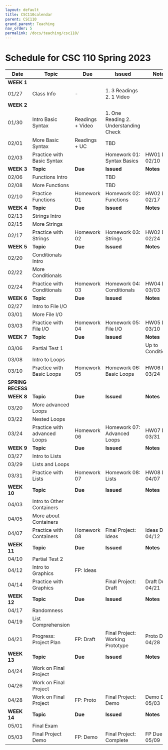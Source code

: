 ```yaml
---
layout: default
title: CSC110calendar
parent: CSC110
grand_parent: Teaching
nav_order: 5
permalink: /docs/teaching/csc110/
---
```


<!-- 
This is the base Jekyll theme. You can find out more info about customizing your Jekyll theme, as well as basic Jekyll usage documentation at [jekyllrb.com](https://jekyllrb.com/)

You can find the source code for Minima at GitHub:
[jekyll][jekyll-organization] /
[minima](https://github.com/jekyll/minima)

You can find the source code for Jekyll at GitHub:
[jekyll][jekyll-organization] /
[jekyll](https://github.com/jekyll/jekyll)


[jekyll-organization]: https://github.com/jekyll

 -->


# Schedule for CSC 110 Spring 2023



| **Date**          | **Topic**                    | **Due**          | **Issued**                            | **Notes**          |
|-------------------|------------------------------|------------------|---------------------------------------|--------------------|
| **WEEK 1**        |                              |                  |                                       |                    |
| 01/27             | Class Info                   | -                | 1. 3 Readings 2. 1 Video              |                    |
| **WEEK 2**        |                              |                  |                                       |                    |
| 01/30             | Intro Basic Syntax           | Readings + Video | 1. One Reading 2. Understanding Check |                    |
| 02/01             | More Basic Syntax            | Readings + UC    | TBD                                   |                    |
| 02/03             | Practice with Basic Syntax   |                  | Homework 01: Syntax Basics            | HW01 Due 02/10     |
| **WEEK 3**        | **Topic**                    | **Due**          | **Issued**                            | **Notes**          |
| 02/06             | Functions Intro              |                  | TBD                                   |                    |
| 02/08             | More Functions               |                  | TBD                                   |                    |
| 02/10             | Practice Functions           | Homework 01      | Homework 02: Functions                | HW02 Due 02/17     |
| **WEEK 4**        | **Topic**                    | **Due**          | **Issued**                            | **Notes**          |
| 02/13             | Strings Intro                |                  |                                       |                    |
| 02/15             | More Strings                 |                  |                                       |                    |
| 02/17             | Practice with Strings        | Homework 02      | Homework 03: Strings                  | HW02 Due 02/24     |
| **WEEK 5**        | **Topic**                    | **Due**          | **Issued**                            | **Notes**          |
| 02/20             | Conditionals Intro           |                  |                                       |                    |
| 02/22             | More Conditionals            |                  |                                       |                    |
| 02/24             | Practice with Conditionals   | Homework 03      | Homework 04: Conditionals             | HW04 Due 03/03     |
| **WEEK 6**        | **Topic**                    | **Due**          | **Issued**                            | **Notes**          |
| 02/27             | Intro to File I/O            |                  |                                       |                    |
| 03/01             | More File I/O                |                  |                                       |                    |
| 03/03             | Practice with File I/O       | Homework 04      | Homework 05: File I/O                 | HW05 Due 03/10     |
| **WEEK 7**        | **Topic**                    | **Due**          | **Issued**                            | **Notes**          |
| 03/06             | Partial Test 1               |                  |                                       | Up to Conditionals |
| 03/08             | Intro to Loops               |                  |                                       |                    |
| 03/10             | Practice with Basic Loops    | Homework 05      | Homework 06: Basic Loops              | HW06 Due 03/24     |
| **SPRING RECESS** |                              |                  |                                       |                    |
| **WEEK 8**        | **Topic**                    | **Due**          | **Issued**                            | **Notes**          |
| 03/20             | More advanced Loops          |                  |                                       |                    |
| 03/22             | Nested Loops                 |                  |                                       |                    |
| 03/24             | Practice with advanced Loops | Homework 06      | Homework 07: Advanced Loops           | HW07 Due 03/31     |
| **WEEK 9**        | **Topic**                    | **Due**          | **Issued**                            | **Notes**          |
| 03/27             | Intro to Lists               |                  |                                       |                    |
| 03/29             | Lists and Loops              |                  |                                       |                    |
| 03/31             | Practice with Lists          | Homework 07      | Homework 08: Lists                    | HW08 Due 04/07     |
| **WEEK 10**       | **Topic**                    | **Due**          | **Issued**                            | **Notes**          |
| 04/03             | Intro to Other Containers    |                  |                                       |                    |
| 04/05             | More about Containers        |                  |                                       |                    |
| 04/07             | Practice with Containers     | Homework 08      | Final Project: Ideas                  | Ideas Due 04/12    |
| **WEEK 11**       | **Topic**                    | **Due**          | **Issued**                            | **Notes**          |
| 04/10             | Partial Test 2               |                  |                                       |                    |
| 04/12             | Intro to Graphics            | FP: Ideas        |                                       |                    |
| 04/14             | Practice with Graphics       |                  | Final Project: Draft                  | Draft Due 04/21    |
| **WEEK 12**       | **Topic**                    | **Due**          | **Issued**                            | **Notes**          |
| 04/17             | Randomness                   |                  |                                       |                    |
| 04/19             | List Comprehension           |                  |                                       |                    |
| 04/21             | Progress: Project Plan       | FP: Draft        | Final Project: Working Prototype      | Proto Due 04/28    |
| **WEEK 13**       | **Topic**                    | **Due**          | **Issued**                            | **Notes**          |
| 04/24             | Work on Final Project        |                  |                                       |                    |
| 04/26             | Work on Final Project        |                  |                                       |                    |
| 04/28             | Work on Final Project        | FP: Proto        | Final Project: Demo                   | Demo Due 05/03     |
| **WEEK 14**       | **Topic**                    | **Due**          | **Issued**                            | **Notes**          |
| 05/01             | Final Exam                   |                  |                                       |                    |
| 05/03             | Final Project Demo           | FP: Demo         | Final Project: Complete               | FP Due 05/09       |